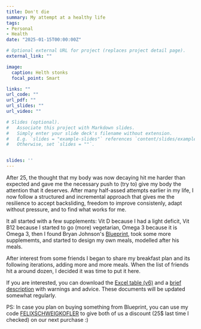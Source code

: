 ```yaml
---
title: Don't die
summary: My attempt at a healthy life
tags:
- Personal
- Health
date: "2025-01-15T00:00:00Z"

# Optional external URL for project (replaces project detail page).
external_link: ""

image:
  caption: Helth stonks
  focal_point: Smart

links: ""
url_code: ""
url_pdf: ""
url_slides: ""
url_video: ""

# Slides (optional).
#   Associate this project with Markdown slides.
#   Simply enter your slide deck's filename without extension.
#   E.g. `slides = "example-slides"` references `content/slides/example-slides.md`.
#   Otherwise, set `slides = ""`.


slides: ''
---
```

After 25, the thought that my body was now decaying hit me harder than expected and gave me the necessary push to (try to) give my body the attention that it deserves. After many half-assed attempts earlier in my life, I now follow a structured and incremental approach that gives me the resilience to accept backsliding, freedom to improve consistenly, adapt without pressure, and to find what works for me.

It all started with a few supplements: Vit D because I had a light deficit, Vit B12 because I started to go (more) vegetarian, Omega 3 because it is Omega 3, then I found Bryan Johnson's [Blueprint](https://blueprint.bryanjohnson.com), took some more supplememts, and started to design my own meals, modelled after his meals.

After interest from some friends I began to share my breakfast plan and its following iterations, adding more and more meals. When the list of friends hit a around dozen, I decided it was time to put it here.

If you are interested, you can download the [Excel table (v6)](Meals.xlsx "Table v6") and a [brief description](Meals.docx "Document v6") with warnings and advice. These documents will be updated somewhat regularly.

PS: In case you plan on buying something from Blueprint, you can use my code [FELIXSCHWEIGKOFLER](https://blueprint.bryanjohnson.com/FELIXSCHWEIGKOFLER) to give both of us a discount (25$ last time I checked) on our next purchase :)
